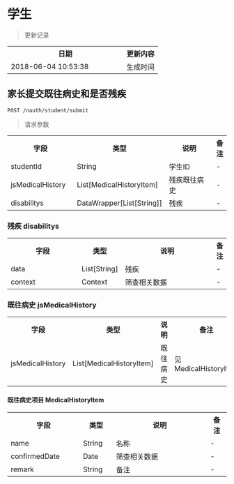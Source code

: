 # 学生

> 更新记录

<table>
    <tr>
        <th style="width:250px;">日期</th>
        <th>更新内容</th>
    </tr>
    <tr>
        <td>2018-06-04 10:53:38</td>
        <td>生成时间</td>
    </tr>
</table>


## 家长提交既往病史和是否残疾

```
POST /nauth/student/submit
```
> 请求参数
 <table>
     <tr>
         <th style="width:150px;">字段</th>
         <th style="width:60px;">类型</th>
         <th style="width:200px;">说明</th>
         <th>备注</th>
     </tr>
     <tr>
         <td>studentId</td>
         <td>String</td>
         <td>学生ID</td>
         <td>-</td>
     </tr>
     <tr>
         <td>jsMedicalHistory</td>
         <td>List[MedicalHistoryItem]</td>
         <td>残疾既往病史</td>
         <td>-</td>
     </tr>
     <tr>
         <td>disabilitys</td>
         <td>DataWrapper[List[String]]</td>
         <td>残疾</td>
         <td>-</td>
     </tr>
 </table>


### 残疾 disabilitys
 <table>
     <tr>
         <th style="width:150px;">字段</th>
         <th style="width:60px;">类型</th>
         <th style="width:200px;">说明</th>
         <th>备注</th>
     </tr>
     <tr>
         <td>data</td>
         <td>List[String]</td>
         <td>残疾</td>
         <td>-</td>
     </tr>
     <tr>
         <td>context</td>
         <td>Context</td>
         <td>筛查相关数据</td>
         <td>-</td>
     </tr>
 </table>

### 既往病史 jsMedicalHistory
<table>
    <tr>
        <th style="width:150px;">字段</th>
        <th style="width:60px;">类型</th>
        <th style="width:200px;">说明</th>
        <th>备注</th>
    </tr>
    <tr>
        <td>jsMedicalHistory</td>
        <td>List[MedicalHistoryItem]</td>
        <td>既往病史</td>
        <td>见MedicalHistoryItem</td>
    </tr>
</table>


#### 既往病史项目 MedicalHistoryItem
<table>
    <tr>
        <th style="width:150px;">字段</th>
        <th style="width:60px;">类型</th>
        <th style="width:200px;">说明</th>
        <th>备注</th>
    </tr>
    <tr>
        <td>name</td>
        <td>String</td>
        <td>名称</td>
        <td>-</td>
    </tr>
    <tr>
        <td>confirmedDate</td>
        <td>Date</td>
        <td>筛查相关数据</td>
        <td>-</td>
    </tr>
    <tr>
        <td>remark</td>
        <td>String</td>
        <td>备注</td>
        <td>-</td>
    </tr>
</table>
    
    